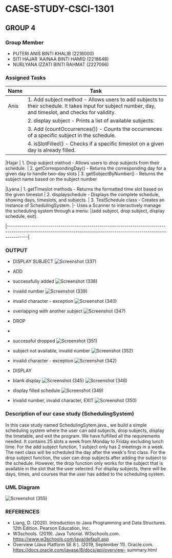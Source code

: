 # CASE-STUDY-CSCI-1301
## GROUP 4

### Group Member

* PUTERI ANIS BINTI KHALIB (2218000)
* SITI HAJAR 'AAINAA BINTI HAMID (2218648)
* NURLYANA IZZATI BINTI RAHMAT (2227066)


### Assigned Tasks


|    Name      |     Task                                                                    |
|------------- | ------------------------------------------------------------------------------------------------------------------------------------------------------|
|Anis          | 1. Add subject method - Allows users to add subjects to their schedule. It takes input for subject number, day, and timeslot, and checks for validity.
               | 2. display subject - Prints a list of available subjects.
               | 3. Add (countOccurrences()) - Counts the occurrences of a specific subject in the schedule.   
               | 4. isSlotFilled() - Checks if a specific timeslot on a given day is already filled.

|Hajar         | 1. Drop subject method - Allows users to drop subjects from their schedule.
               | 2. getCorrespondingDay() - Returns the corresponding day for a given day to handle two-day slots 
               | 3. getSubjectByNumber() - Returns the subject name based on the subject number
                                       
|Lyana         | 1. getTimeslot methods -  Returns the formatted time slot based on the given timeslot
               | 2. displayschedule - Displays the complete schedule, showing days, timeslots, and subjects.
               | 3. TestSchedule class   - Creates an instance of SchedulingSystem.
                                        |- Uses a Scanner to interactively manage the scheduling system through a menu:
                                         |(add subject, drop subject, display schedule, exit).
  
|----------------------------------------------------------------------------------------------------------------------------------------------------------------------|

### OUTPUT

* DISPLAY SUBJECT
  ![Screenshot (337)](https://github.com/PutAnis/CASE-STUDY-CSCI-1301/assets/148199929/196223c7-297d-48ed-be6f-6c6f5744bff6)
  
* ADD
  
* successfully added
  ![Screenshot (338)](https://github.com/PutAnis/CASE-STUDY-CSCI-1301/assets/148199929/5c077bc2-4ab0-4ce7-89ae-1b6bca9f095e)
  
* invalid number
  ![Screenshot (339)](https://github.com/PutAnis/CASE-STUDY-CSCI-1301/assets/148199929/a70a43c6-a1d8-4235-a8a1-342e8fab0648)
  
* invalid character - exception
  ![Screenshot (340)](https://github.com/PutAnis/CASE-STUDY-CSCI-1301/assets/148199929/9a669a4c-793b-43e8-b344-f3d3f6f05551)
  
* overlapping with another subject 
  ![Screenshot (347)](https://github.com/PutAnis/CASE-STUDY-CSCI-1301/assets/148199929/ca1ea8bc-4c89-49e1-aa01-f03b643a431e)


* DROP
* 
* successful dropped
  ![Screenshot (351)](https://github.com/PutAnis/CASE-STUDY-CSCI-1301/assets/148199929/82d4ec3a-7da8-4607-84ac-e2e39c88345d)
  
* subject not available, invalid number
  ![Screenshot (352)](https://github.com/PutAnis/CASE-STUDY-CSCI-1301/assets/148199929/a67e917d-dc43-484f-b0e7-502f0a4a4868)
  
* invalid character - exception
  ![Screenshot (342)](https://github.com/PutAnis/CASE-STUDY-CSCI-1301/assets/148199929/d94b47c9-2b8b-4279-b1b6-87105cd673b6)

* DISPLAY
  
* blank display
![Screenshot (345)](https://github.com/PutAnis/CASE-STUDY-CSCI-1301/assets/148199929/a441dd9b-e3cc-4f68-bf1b-831cf5f17302)
![Screenshot (346)](https://github.com/PutAnis/CASE-STUDY-CSCI-1301/assets/148199929/2617db19-ad74-43fe-a07e-e3fba4873987)

* display filled schedule
  ![Screenshot (349)](https://github.com/PutAnis/CASE-STUDY-CSCI-1301/assets/148199929/2b452aa2-6bd3-4193-a0c8-bd90f73c10ee)

* invalid number, invalid character, EXIT
  ![Screenshot (350)](https://github.com/PutAnis/CASE-STUDY-CSCI-1301/assets/148199929/c9e2884f-6b74-45af-a973-3682c38915ca)




  
### Description of our case study (SchedulingSystem)

In this case study named SchedulingSytem.java., we build a simple scheduling system where the user can add subjects, drop subjects, display the timetable, and exit the program. We have fulfilled all the requirements needed. It contains 25 slots a week from Monday to Friday excluding lunch time. For the add subject function, 1 subject only has 2 meetings in a week. The next class will be scheduled the day after the week's first class. For the drop subject function, the user can drop subjects after adding the subject to the schedule. However, the drop function only works for the subject that is available in the slot that the user selected. For display subjects, there will be days, times, and courses that the user has added to the scheduling system.


### UML Diagram

![Screenshot (355)](https://github.com/PutAnis/CASE-STUDY-CSCI-1301/assets/148199929/ed27d8ff-c1ed-4d30-b0e2-fa82ec2e8e9d)


### REFERENCES
* Liang, D. (2020). Introduction to Java Programming and Data Structures. 12th Edition. Pearson Education, Inc.
* W3schools. (2019). Java Tutorial. W3schools.com. https://www.w3schools.com/java/default.asp
* Overview (Java Platform SE 8 ). (2019, September 11). Oracle.com. https://docs.oracle.com/javase/8/docs/api/overview- 
  summary.html


‌
‌
